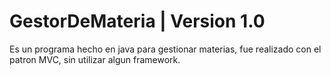 # GestorDeMateria | Version 1.0
Es un programa hecho en java para gestionar materias, fue realizado con el patron MVC, sin utilizar algun framework.  
